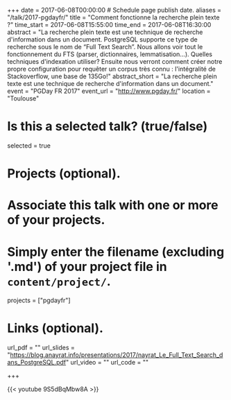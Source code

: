 +++
date = 2017-06-08T00:00:00  # Schedule page publish date.
aliases = "/talk/2017-pgdayfr/"
title = "Comment fonctionne la recherche plein texte ?"
time_start = 2017-06-08T15:55:00
time_end = 2017-06-08T16:30:00
abstract = "La recherche plein texte est une technique de recherche d'information dans un document. PostgreSQL supporte ce type de recherche sous le nom de “Full Text Search”. Nous allons voir tout le fonctionnement du FTS (parser, dictionnaires, lemmatisation…). Quelles techniques d'indexation utiliser? Ensuite nous verront comment créer notre propre configuration pour requêter un corpus très connu : l'intégralité de Stackoverflow, une base de 135Go!"
abstract_short = "La recherche plein texte est une technique de recherche d'information dans un document."
event = "PGDay FR 2017"
event_url = "http://www.pgday.fr/"
location = "Toulouse"

# Is this a selected talk? (true/false)
selected = true

# Projects (optional).
#   Associate this talk with one or more of your projects.
#   Simply enter the filename (excluding '.md') of your project file in `content/project/`.
projects = ["pgdayfr"]

# Links (optional).
url_pdf = ""
url_slides = "https://blog.anayrat.info/presentations/2017/nayrat_Le_Full_Text_Search_dans_PostgreSQL.pdf"
url_video = ""
url_code = ""


+++

{{< youtube 9S5dBqMbw8A >}}
